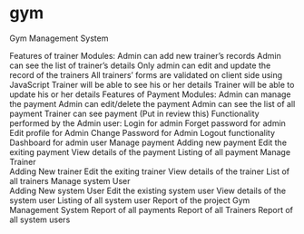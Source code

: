 # gym
Gym Management System

Features of trainer Modules: 
Admin can add new trainer’s records
Admin can see the list of trainer’s details
Only admin can edit and update the record of the trainers
All trainers’ forms are validated on client side using JavaScript
Trainer will be able to see his or her details
 Trainer will be able to update his or her details
Features of Payment Modules:
Admin can manage the payment
Admin can edit/delete the payment 
Admin can see the list of all payment
Trainer can see payment (Put in review this)
Functionality performed by the Admin user:
Login for admin 
Forget password for admin
Edit profile for Admin
Change Password for Admin
Logout functionality 
Dashboard for admin user
Manage payment 
Adding new payment
Edit the exiting payment 
View details of the payment 
Listing of all payment 
Manage Trainer  
Adding New trainer
Edit the exiting trainer 
View details of the trainer
List of all trainers
Manage system User  
Adding New system User 
Edit the existing system user
View details of the system user
Listing of all system user
Report of the project Gym Management System
Report of all payments
Report of all Trainers 
Report of all system users

